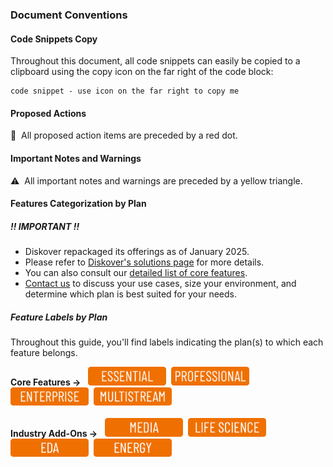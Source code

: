 ### Document Conventions

#### Code Snippets Copy

Throughout this document, all code snippets can easily be copied to a clipboard using the copy icon on the far right of the code block:

```
code snippet - use icon on the far right to copy me
```
#### Proposed Actions

🔴 &nbsp;All proposed action items are preceded by a red dot.

#### Important Notes and Warnings

⚠️ &nbsp;All important notes and warnings are preceded by a yellow triangle.

#### Features Categorization by Plan

##### ‼️ IMPORTANT ‼️ 

  - Diskover repackaged its offerings as of January 2025.
  - Please refer to [Diskover's solutions page](https://diskoverdata.com/solutions/) for more details.
  - You can also consult our [detailed list of core features](https://diskoverdata.com/platform/features/).
  - [Contact us](https://diskoverdata.com/contact/) to discuss your use cases, size your environment, and determine which plan is best suited for your needs.

##### Feature Labels by Plan

Throughout this guide, you'll find labels indicating the plan(s) to which each feature belongs.

**Core Features →** &nbsp;&nbsp;<img src="images/button_edition_essential.png" width="125">&nbsp;&nbsp;<img src="images/button_edition_professional.png" width="125">&nbsp;&nbsp;<img src="images/button_edition_enterprise.png" width="125">&nbsp;&nbsp;<img src="images/button_edition_multistream.png" width="125">
<br><br>
**Industry Add-Ons →** &nbsp;&nbsp;<img src="images/button_edition_media.png" width="125">&nbsp;&nbsp;<img src="images/button_edition_life_science.png" width="125">&nbsp;&nbsp;<img src="images/button_edition_eda.png" width="125">&nbsp;&nbsp;<img src="images/button_edition_energy.png" width="125">

